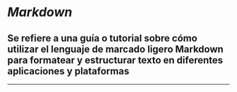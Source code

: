 # *Markdown*

## Se refiere a una guía o tutorial sobre cómo utilizar el lenguaje de marcado ligero Markdown para formatear y estructurar texto en diferentes aplicaciones y plataformas

---
